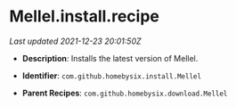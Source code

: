 # Mellel.install.recipe

_Last updated 2021-12-23 20:01:50Z_

- **Description**: Installs the latest version of Mellel.

- **Identifier**: `com.github.homebysix.install.Mellel`

- **Parent Recipes**: `com.github.homebysix.download.Mellel`
